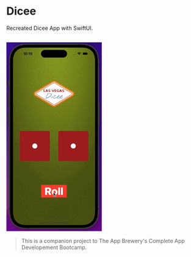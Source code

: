 # Dicee

Recreated Dicee App with SwiftUI.

##
<img src="https://github.com/MutluClkn/My_iOS_Academia/blob/main/22.%20Dicee/Documentation/GIF.gif " width="250">

>This is a companion project to The App Brewery's Complete App Developement Bootcamp.
